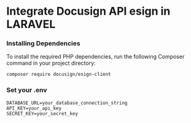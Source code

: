 # Integrate Docusign API esign in LARAVEL

### Installing Dependencies

To install the required PHP dependencies, run the following Composer command in your project directory:

```bash
composer require docusign/esign-client
```
### Set your .env

```dotenv
DATABASE_URL=your_database_connection_string
API_KEY=your_api_key
SECRET_KEY=your_secret_key
```
